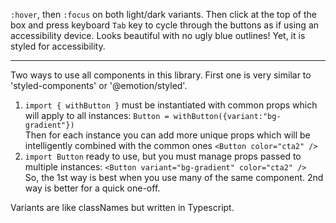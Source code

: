 `:hover`, then `:focus` on both light/dark variants. Then click at the top of the box and press keyboard `Tab` key to cycle through the buttons as if using an accessibility device. Looks beautiful with no ugly blue outlines! Yet, it is styled for accessibility.

---

Two ways to use all components in this library. First one is very similar to 'styled-components' or '@emotion/styled'.

1. `import { withButton }` must be instantiated with common props which will apply to all instances: `Button = withButton({variant:"bg-gradient"})`  
   Then for each instance you can add more unique props which will be intelligently combined with the common ones `<Button color="cta2" />`
2. `import Button` ready to use, but you must manage props passed to multiple instances: `<Button variant="bg-gradient" color="cta2" />`  
   So, the 1st way is best when you use many of the same component. 2nd way is better for a quick one-off.

Variants are like classNames but written in Typescript.
